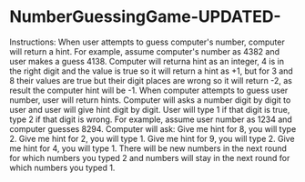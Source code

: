 # NumberGuessingGame-UPDATED-

Instructions: When user attempts to guess computer's number, computer will return a hint. For example, assume computer's number as 4382 and user makes a guess 4138. Computer will returna hint as an integer, 4 is in the right digit and the value is true so it will return a hint as +1, but for 3 and 8 their values are true but their digit places are wrong so it will return -2, as result the computer hint will be -1. When computer attempts to guess user number, user will return hints. Computer will asks a number digit by digit to user and user will give hint digit by digit. User will type 1 if that digit is true, type 2 if that digit is wrong. For example, assume user number as 1234 and computer guesses 8294. Computer will ask: Give me hint for 8, you will type 2. Give me hint for 2, you will type 1. Give me hint for 9, you will type 2. Give me hint for 4, you will type 1. There will be new numbers in the next round for which numbers you typed 2 and numbers will stay in the next round for which numbers you typed 1.
